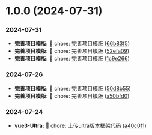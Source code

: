 # 1.0.0 (2024-07-31)


### 2024-07-31

* **完善项目模版:** 🧱 chore: 完善项目模版 ([66b83f5](https://github.com/jianfengtheboy/mobile-app-ui/commit/66b83f5))
* **完善项目模版:** 🧱 chore: 完善项目模版 ([52efa09](https://github.com/jianfengtheboy/mobile-app-ui/commit/52efa09))
* **完善项目模版:** 🧱 chore: 完善项目模版 ([1c9e266](https://github.com/jianfengtheboy/mobile-app-ui/commit/1c9e266))


### 2024-07-26

* **完善项目模版:** 🧱 chore: 完善项目模版 ([50d8b55](https://github.com/jianfengtheboy/mobile-app-ui/commit/50d8b55))
* **完善项目模版:** 🧱 chore: 完善项目模版 ([a50bfd0](https://github.com/jianfengtheboy/mobile-app-ui/commit/a50bfd0))


### 2024-07-24

* **vue3-Ultra:** 🧱 chore: 上传ultra版本框架代码 ([a40c0f1](https://github.com/jianfengtheboy/mobile-app-ui/commit/a40c0f1))



